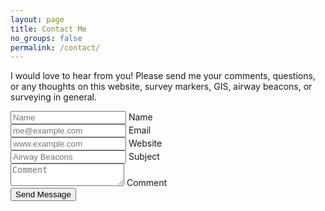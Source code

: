 ```yaml
---
layout: page
title: Contact Me
no_groups: false
permalink: /contact/
---
```


I would love to hear from you! Please send me your comments, questions, or any thoughts on this website, survey markers, GIS, airway beacons, or surveying in general.

<div class="container contact-form">
    <form name="contact" action="/contact-success" method="POST" class="form" data-netlify="true">
        <div class="form-group">
            <input type="text" class="form-control" placeholder="Name" id="name" name="name" tabindex="1" required>
            <label for="name" class="form-label">Name</label>
        </div>
        <div class="form-group">
            <input type="email" class="form-control" placeholder="me@example.com" id="email" name="email" tabindex="2" required>
            <label for="email" class="form-label">Email</label>
        </div>
        <div class="form-group">
            <input type="url" class="form-control" placeholder="www.example.com" id="website" name="website" tabindex="2" required>
            <label for="website" class="form-label">Website</label>
        </div>
        <div class="form-group">
            <input type="text" class="form-control" placeholder="Airway Beacons" id="subject" name="subject" tabindex="2" required>
            <label for="subject" class="form-label">Subject</label>
        </div>
        <div class="form-group">
            <textarea id="comment" name="comment" placeholder="Comment" class="form-control" tabindex="3" required></textarea>
            <label for="comment" class="form-label textarea">Comment</label>
        </div>
        <button type="submit">Send Message</button>
    </form>
</div>